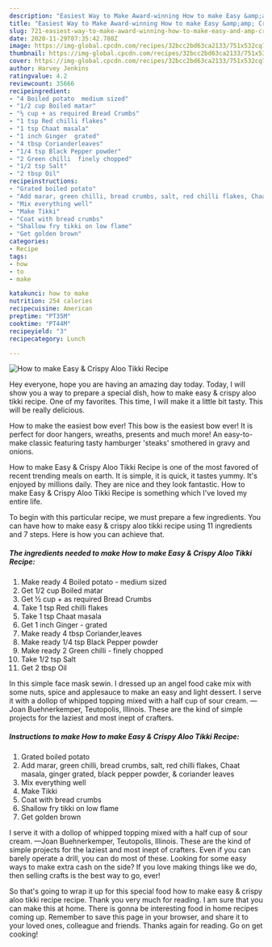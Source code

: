```yaml
---
description: "Easiest Way to Make Award-winning How to make Easy &amp;amp; Crispy Aloo Tikki Recipe"
title: "Easiest Way to Make Award-winning How to make Easy &amp;amp; Crispy Aloo Tikki Recipe"
slug: 721-easiest-way-to-make-award-winning-how-to-make-easy-and-amp-crispy-aloo-tikki-recipe
date: 2020-11-29T07:35:42.780Z
image: https://img-global.cpcdn.com/recipes/32bcc2bd63ca2133/751x532cq70/how-to-make-easy-crispy-aloo-tikki-recipe-recipe-main-photo.jpg
thumbnail: https://img-global.cpcdn.com/recipes/32bcc2bd63ca2133/751x532cq70/how-to-make-easy-crispy-aloo-tikki-recipe-recipe-main-photo.jpg
cover: https://img-global.cpcdn.com/recipes/32bcc2bd63ca2133/751x532cq70/how-to-make-easy-crispy-aloo-tikki-recipe-recipe-main-photo.jpg
author: Harvey Jenkins
ratingvalue: 4.2
reviewcount: 35666
recipeingredient:
- "4 Boiled potato  medium sized"
- "1/2 cup Boiled matar"
- "½ cup + as required Bread Crumbs"
- "1 tsp Red chilli flakes"
- "1 tsp Chaat masala"
- "1 inch Ginger  grated"
- "4 tbsp Corianderleaves"
- "1/4 tsp Black Pepper powder"
- "2 Green chilli  finely chopped"
- "1/2 tsp Salt"
- "2 tbsp Oil"
recipeinstructions:
- "Grated boiled potato"
- "Add marar, green chilli, bread crumbs, salt, red chilli flakes, Chaat masala, ginger grated, black pepper powder, &amp; coriander leaves"
- "Mix everything well"
- "Make Tikki"
- "Coat with bread crumbs"
- "Shallow fry tikki on low flame"
- "Get golden brown"
categories:
- Recipe
tags:
- how
- to
- make

katakunci: how to make 
nutrition: 254 calories
recipecuisine: American
preptime: "PT35M"
cooktime: "PT44M"
recipeyield: "3"
recipecategory: Lunch

---
```



![How to make Easy &amp; Crispy Aloo Tikki Recipe](https://img-global.cpcdn.com/recipes/32bcc2bd63ca2133/751x532cq70/how-to-make-easy-crispy-aloo-tikki-recipe-recipe-main-photo.jpg)

Hey everyone, hope you are having an amazing day today. Today, I will show you a way to prepare a special dish, how to make easy &amp; crispy aloo tikki recipe. One of my favorites. This time, I will make it a little bit tasty. This will be really delicious.

How to make the easiest bow ever! This bow is the easiest bow ever! It is perfect for door hangers, wreaths, presents and much more! An easy-to-make classic featuring tasty hamburger &#39;steaks&#39; smothered in gravy and onions.

How to make Easy &amp; Crispy Aloo Tikki Recipe is one of the most favored of recent trending meals on earth. It is simple, it is quick, it tastes yummy. It's enjoyed by millions daily. They are nice and they look fantastic. How to make Easy &amp; Crispy Aloo Tikki Recipe is something which I've loved my entire life.


To begin with this particular recipe, we must prepare a few ingredients. You can have how to make easy &amp; crispy aloo tikki recipe using 11 ingredients and 7 steps. Here is how you can achieve that.

<!--inarticleads1-->

##### The ingredients needed to make How to make Easy &amp; Crispy Aloo Tikki Recipe:

1. Make ready 4 Boiled potato - medium sized
1. Get 1/2 cup Boiled matar
1. Get ½ cup + as required Bread Crumbs
1. Take 1 tsp Red chilli flakes
1. Take 1 tsp Chaat masala
1. Get 1 inch Ginger - grated
1. Make ready 4 tbsp Coriander,leaves
1. Make ready 1/4 tsp Black Pepper powder
1. Make ready 2 Green chilli - finely chopped
1. Take 1/2 tsp Salt
1. Get 2 tbsp Oil


In this simple face mask sewin. I dressed up an angel food cake mix with some nuts, spice and applesauce to make an easy and light dessert. I serve it with a dollop of whipped topping mixed with a half cup of sour cream. —Joan Buehnerkemper, Teutopolis, Illinois. These are the kind of simple projects for the laziest and most inept of crafters. 

<!--inarticleads2-->

##### Instructions to make How to make Easy &amp; Crispy Aloo Tikki Recipe:

1. Grated boiled potato
1. Add marar, green chilli, bread crumbs, salt, red chilli flakes, Chaat masala, ginger grated, black pepper powder, &amp; coriander leaves
1. Mix everything well
1. Make Tikki
1. Coat with bread crumbs
1. Shallow fry tikki on low flame
1. Get golden brown


I serve it with a dollop of whipped topping mixed with a half cup of sour cream. —Joan Buehnerkemper, Teutopolis, Illinois. These are the kind of simple projects for the laziest and most inept of crafters. Even if you can barely operate a drill, you can do most of these. Looking for some easy ways to make extra cash on the side? If you love making things like we do, then selling crafts is the best way to go, ever! 

So that's going to wrap it up for this special food how to make easy &amp; crispy aloo tikki recipe recipe. Thank you very much for reading. I am sure that you can make this at home. There is gonna be interesting food in home recipes coming up. Remember to save this page in your browser, and share it to your loved ones, colleague and friends. Thanks again for reading. Go on get cooking!
